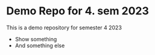# Demo Repo for 4. sem 2023
This is a demo repository for semester 4 2023

- Show something 
- And something else
